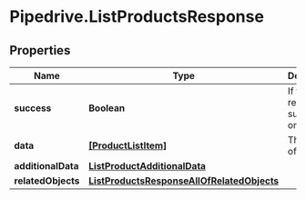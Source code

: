 # Pipedrive.ListProductsResponse

## Properties

Name | Type | Description | Notes
------------ | ------------- | ------------- | -------------
**success** | **Boolean** | If the response is successful or not | [optional] 
**data** | [**[ProductListItem]**](ProductListItem.md) | The array of products | [optional] 
**additionalData** | [**ListProductAdditionalData**](ListProductAdditionalData.md) |  | [optional] 
**relatedObjects** | [**ListProductsResponseAllOfRelatedObjects**](ListProductsResponseAllOfRelatedObjects.md) |  | [optional] 


